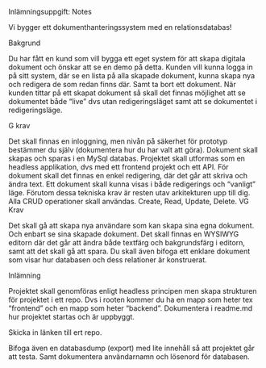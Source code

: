 Inlämningsuppgift: Notes

Vi bygger ett dokumenthanteringssystem med en relationsdatabas!

Bakgrund

Du har fått en kund som vill bygga ett eget system för att skapa digitala dokument och önskar att se en demo på detta.
Kunden vill kunna logga in på sitt system, där se en lista på alla skapade dokument, kunna skapa nya och redigera de som redan finns där. Samt ta bort ett dokument. När kunden tittar på ett skapat dokument så skall det finnas möjlighet att se dokumentet både “live” dvs utan redigeringsläget samt att se dokumentet i redigeringsläge.

G krav

Det skall finnas en inloggning, men nivån på säkerhet för prototyp bestämmer du själv (dokumentera hur du har valt att göra). 
Dokument skall skapas och sparas i en MySql databas.
Projektet skall utformas som en headless applikation, dvs med ett frontend projekt och ett API.
För dokument skall det finnas en enkel redigering, där det går att skriva och ändra text. 
Ett dokument skall kunna visas i både redigerings och “vanligt” läge.
Förutom dessa tekniska krav är resten utav arkitekturen upp till dig. 
Alla CRUD operationer skall användas. Create, Read, Update, Delete.
VG Krav

Det skall gå att skapa nya användare som kan skapa sina egna dokument. Och enbart se sina skapade dokument.
Det skall finnas en WYSIWYG editorn där det går att ändra både textfärg och bakgrundsfärg i editorn, samt att det skall gå att spara. 
Du skall även bifoga ett enklare dokument som visar hur databasen och dess relationer är konstruerat. 
 

Inlämning

Projektet skall genomföras enligt headless principen men skapa strukturen för projektet i ett repo. Dvs i rooten kommer du ha en mapp som heter tex “frontend” och en mapp som heter “backend”. Dokumentera i readme.md hur projektet startas och är uppbyggt.

Skicka in länken till ert repo.

Bifoga även en databasdump (export) med lite innehåll så att projektet går att testa.
Samt dokumentera användarnamn och lösenord för databasen.